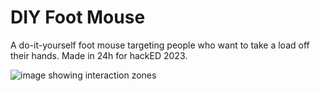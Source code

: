 # DIY Foot Mouse
A do-it-yourself foot mouse targeting people who want to take a load off their hands.
Made in 24h for hackED 2023.

![image showing interaction zones](http://ganeshsaraswat.ca/InternetImages/foottracker.gif)
